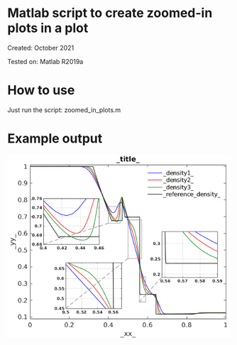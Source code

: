 # Matlab script to create zoomed-in plots in a plot
Created: October 2021

Tested on: Matlab R2019a

# How to use
Just run the script: zoomed_in_plots.m

# Example output
![Example output](https://raw.githubusercontent.com/tuananhdao/Matlab-zoomed-in-plots-in-plot/main/example_plot.png?raw=true)
